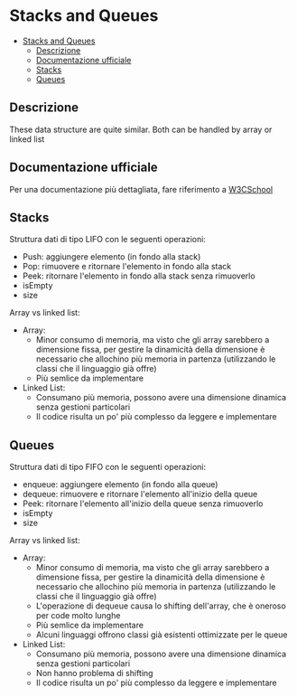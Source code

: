 # Stacks and Queues

- [Stacks and Queues](#stacks-and-queues)
  - [Descrizione](#descrizione)
  - [Documentazione ufficiale](#documentazione-ufficiale)
  - [Stacks](#stacks)
  - [Queues](#queues)

## Descrizione

These data structure are quite similar. Both can be handled by array or linked list

## Documentazione ufficiale

Per una documentazione più dettagliata, fare riferimento a [W3CSchool](https://www.w3schools.com/dsa/dsa_data_stacks.php)

## Stacks

Struttura dati di tipo LIFO con le seguenti operazioni:

- Push: aggiungere elemento (in fondo alla stack)
- Pop: rimuovere e ritornare l'elemento in fondo alla stack
- Peek: ritornare l'elemento in fondo alla stack senza rimuoverlo
- isEmpty
- size

Array vs linked list:

- Array:
  - Minor consumo di memoria, ma visto che gli array sarebbero a dimensione fissa, per gestire la dinamicità della dimensione è necessario che allochino più memoria in partenza (utilizzando le classi che il linguaggio già offre)
  - Più semlice da implementare
- Linked List:
  - Consumano più memoria, possono avere una dimensione dinamica senza gestioni particolari
  - Il codice risulta un po' più complesso da leggere e implementare

## Queues

Struttura dati di tipo FIFO con le seguenti operazioni:

- enqueue: aggiungere elemento (in fondo alla queue)
- dequeue: rimuovere e ritornare l'elemento all'inizio della queue
- Peek: ritornare l'elemento all'inizio della queue senza rimuoverlo
- isEmpty
- size

Array vs linked list:

- Array:
  - Minor consumo di memoria, ma visto che gli array sarebbero a dimensione fissa, per gestire la dinamicità della dimensione è necessario che allochino più memoria in partenza (utilizzando le classi che il linguaggio già offre)
  - L'operazione di dequeue causa lo shifting dell'array, che è oneroso per code molto lunghe
  - Più semlice da implementare
  - Alcuni linguaggi offrono classi già esistenti ottimizzate per le queue
- Linked List:
  - Consumano più memoria, possono avere una dimensione dinamica senza gestioni particolari
  - Non hanno problema di shifting
  - Il codice risulta un po' più complesso da leggere e implementare
